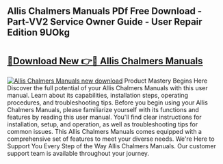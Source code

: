 ## Allis Chalmers Manuals PDf Free Download - Part-VV2 Service Owner Guide - User Repair Edition 9UOkg

# <h2><a href="http://bc8896.oget.top/?id=Allis+Chalmers+Manuals">🔗Download New 👉🔴 Allis Chalmers Manuals</a></h2>

[![Allis Chalmers Manuals new download](https://i.imgur.com/5g1atiW.png)](http://bc8896.oget.top/?id=Allis+Chalmers+Manuals)
Product Mastery Begins Here Discover the full potential of your Allis Chalmers Manuals with this user manual. Learn about its capabilities, installation steps, operating procedures, and troubleshooting tips. Before you begin using your Allis Chalmers Manuals, please familiarize yourself with its functions and features by reading this user manual. You'll find clear instructions for installation, setup, and operation, as well as troubleshooting tips for common issues. This Allis Chalmers Manuals comes equipped with a comprehensive set of features to meet your diverse needs. We're Here to Support You Every Step of the Way Allis Chalmers Manuals. Our customer support team is available throughout your journey.
